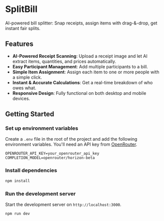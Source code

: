 # SplitBill

AI-powered bill splitter: Snap receipts, assign items with drag-&-drop, get instant fair splits.

## Features

- **AI-Powered Receipt Scanning**: Upload a receipt image and let AI extract items, quantities, and prices automatically.
- **Easy Participant Management**: Add multiple participants to a bill.
- **Simple Item Assignment**: Assign each item to one or more people with a simple click.
- **Instant & Accurate Calculations**: Get a real-time breakdown of who owes what.
- **Responsive Design**: Fully functional on both desktop and mobile devices.

## Getting Started

### Set up environment variables

Create a `.env` file in the root of the project and add the following environment variables. You'll need an API key from [OpenRouter](https://openrouter.ai/).

```env
OPENROUTER_API_KEY=your_openrouter_api_key
COMPLETION_MODEL=openrouter/horizon-beta
```

### Install dependencies

```bash
npm install
```

### Run the development server

Start the development server on `http://localhost:3000`.

```bash
npm run dev
```
